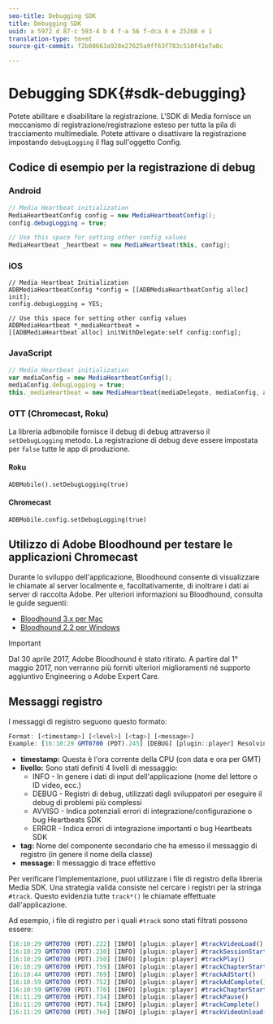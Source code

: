 ```yaml
---
seo-title: Debugging SDK
title: Debugging SDK
uuid: a 5972 d 87-c 593-4 b 4 f-a 56 f-dca 6 e 25268 e 1
translation-type: tm+mt
source-git-commit: f2b08663a928e27625a9ff63f783c510f41e7a8c

---
```



# Debugging SDK{#sdk-debugging}

Potete abilitare e disabilitare la registrazione. L'SDK di Media fornisce un meccanismo di registrazione/registrazione esteso per tutta la pila di tracciamento multimediale. Potete attivare o disattivare la registrazione impostando `debugLogging` il flag sull'oggetto Config.

## Codice di esempio per la registrazione di debug

### Android

```java
// Media Heartbeat initialization 
MediaHeartbeatConfig config = new MediaHeartbeatConfig(); 
config.debugLogging = true; 

// Use this space for setting other config values 
MediaHeartbeat _heartbeat = new MediaHeartbeat(this, config); 
```

### iOS

```
// Media Heartbeat Initialization 
ADBMediaHeartbeatConfig *config = [[ADBMediaHeartbeatConfig alloc] init]; 
config.debugLogging = YES; 

// Use this space for setting other config values 
ADBMediaHeartbeat *_mediaHeartbeat =  
[[ADBMediaHeartbeat alloc] initWithDelegate:self config:config]; 
```

### JavaScript

```js
// Media Heartbeat initialization 
var mediaConfig = new MediaHeartbeatConfig(); 
mediaConfig.debugLogging = true; 
this._mediaHeartbeat = new MediaHeartbeat(mediaDelegate, mediaConfig, appMeasurement); 
```

### OTT (Chromecast, Roku)

La libreria adbmobile fornisce il debug di debug attraverso il `setDebugLogging` metodo. La registrazione di debug deve essere impostata per `false` tutte le app di produzione.

#### Roku

```
ADBMobile().setDebugLogging(true)
```

#### Chromecast

```
ADBMobile.config.setDebugLogging(true)
```

## Utilizzo di Adobe Bloodhound per testare le applicazioni Chromecast

Durante lo sviluppo dell'applicazione, Bloodhound consente di visualizzare le chiamate al server localmente e, facoltativamente, di inoltrare i dati ai server di raccolta Adobe. Per ulteriori informazioni su Bloodhound, consulta le guide seguenti:

* [Bloodhound 3.x per Mac](https://marketing.adobe.com/resources/help/en_US/mobile/bloodhound/)
* [Bloodhound 2.2 per Windows](https://www.google.com/url?sa=t&rct=j&q=&esrc=s&source=web&cd=3&cad=rja&uact=8&ved=0ahUKEwjil9aM87jRAhUExlQKHTYZCjoQFggoMAI&url=https%3A%2F%2Fmarketing.adobe.com%2Fresources%2Fhelp%2Fen_US%2Fmobile%2Fbloodhound_win_2x%2F&usg=AFQjCNEW-gZp1IdbifWFDgDNEaQcGlBobg&sig2=K0waTKxdMj_2kfNXdMI2yg)

>[!IMPORTANT]
>
>Dal 30 aprile 2017, Adobe Bloodhound è stato ritirato. A partire dal 1° maggio 2017, non verranno più forniti ulteriori miglioramenti né supporto aggiuntivo Engineering o Adobe Expert Care.

## Messaggi registro

I messaggi di registro seguono questo formato:

```js
Format: [<timestamp>] [<level>] [<tag>] [<message>] 
Example: [16:10:29 GMT­0700 (PDT).245] [DEBUG] [plugin::player] Resolving qos.startupTime: 0
```

* **timestamp:** Questa è l'ora corrente della CPU (con data e ora per GMT)
* **livello:** Sono stati definiti 4 livelli di messaggio:
   * INFO - In genere i dati di input dell'applicazione (nome del lettore o ID video, ecc.)
   * DEBUG - Registri di debug, utilizzati dagli sviluppatori per eseguire il debug di problemi più complessi
   * AVVISO - Indica potenziali errori di integrazione/configurazione o bug Heartbeats SDK
   * ERROR - Indica errori di integrazione importanti o bug Heartbeats SDK
* **tag:** Nome del componente secondario che ha emesso il messaggio di registro (in genere il nome della classe)
* **message:** Il messaggio di trace effettivo

Per verificare l'implementazione, puoi utilizzare i file di registro della libreria Media SDK. Una strategia valida consiste nel cercare i registri per la stringa `#track`. Questo evidenzia tutte `track*()` le chiamate effettuate dall'applicazione.

Ad esempio, i file di registro per i quali `#track` sono stati filtrati possono essere:

```js
[16:10:29 GMT­0700 (PDT).222] [INFO] [plugin::player] #trackVideoLoad() 
[16:10:29 GMT­0700 (PDT).230] [INFO] [plugin::player] #trackSessionStart() 
[16:10:29 GMT­0700 (PDT).250] [INFO] [plugin::player] #trackPlay() 
[16:10:29 GMT­0700 (PDT).759] [INFO] [plugin::player] #trackChapterStart() 
[16:10:44 GMT­0700 (PDT).769] [INFO] [plugin::player] #trackAdStart() 
[16:10:59 GMT­0700 (PDT).752] [INFO] [plugin::player] #trackAdComplete() 
[16:10:59 GMT­0700 (PDT).770] [INFO] [plugin::player] #trackChapterStart() 
[16:11:29 GMT­0700 (PDT).734] [INFO] [plugin::player] #trackPause() 
[16:11:29 GMT­0700 (PDT).764] [INFO] [plugin::player] #trackComplete() 
[16:11:29 GMT­0700 (PDT).766] [INFO] [plugin::player] #trackVideoUnload()
```

